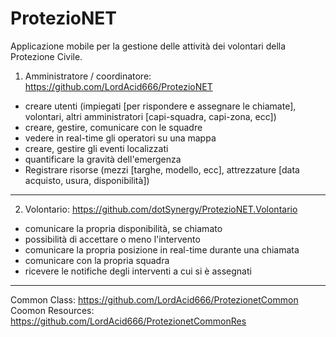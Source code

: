 # ProtezioNET

Applicazione mobile per la gestione delle attività dei volontari della Protezione Civile.

1) Amministratore / coordinatore: https://github.com/LordAcid666/ProtezioNET

- creare utenti (impiegati [per rispondere e assegnare le chiamate], volontari, altri amministratori [capi-squadra, capi-zona, ecc])
- creare, gestire, comunicare con le squadre
- vedere in real-time gli operatori su una mappa
- creare, gestire gli eventi localizzati
- quantificare la gravità dell'emergenza
- Registrare risorse (mezzi [targhe, modello, ecc], attrezzature [data acquisto, usura, disponibilità])

----------------------------------------------

2) Volontario: https://github.com/dotSynergy/ProtezioNET.Volontario

- comunicare la propria disponibilità, se chiamato
- possibilità di accettare o meno l'intervento
- comunicare la propria posizione in real-time durante una chiamata
- comunicare con la propria squadra
- ricevere le notifiche degli interventi a cui si è assegnati

----------------------------------------------

Common Class: https://github.com/LordAcid666/ProtezionetCommon
Coomon Resources: https://github.com/LordAcid666/ProtezionetCommonRes
